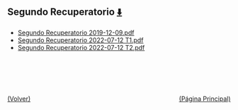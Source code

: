 
<html>
<body>
<h2>Segundo Recuperatorio <a href="https://downgit.github.io/#/home?url=https://github.com/Apuntes-FIUBA/Apuntes-Electronica/tree/main/86 - Electrónica/8603 - Dispositivos Semiconductores/Examenes/Parciales/Segundo Recuperatorio" style="font-size:20px">  ⬇️ </a></h2>
<ul>
    <li><a href="Segundo Recuperatorio 2019-12-09.pdf">Segundo Recuperatorio 2019-12-09.pdf</a></li>
    <li><a href="Segundo Recuperatorio 2022-07-12 T1.pdf">Segundo Recuperatorio 2022-07-12 T1.pdf</a></li>
    <li><a href="Segundo Recuperatorio 2022-07-12 T2.pdf">Segundo Recuperatorio 2022-07-12 T2.pdf</a></li>
</ul>
</body>
</html>








<br><br><br><br><br><a href="../" style="float: left">(Volver)</a> <a href="https://apuntes-fiuba.github.io/Apuntes-Electronica" style="float: right">(Página Principal)</a>
